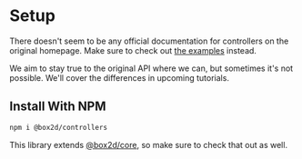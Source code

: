 # Setup

There doesn't seem to be any official documentation for controllers on the original homepage. Make sure to check out [the examples](https://github.com/Lusito/box2d.ts/tree/master/packages/testbed/src/tests/controllers) instead.

We aim to stay true to the original API where we can, but sometimes it's not possible. We'll cover the differences in upcoming tutorials.

## Install With NPM

```bash
npm i @box2d/controllers
```

This library extends [@box2d/core](../../core/README.md), so make sure to check that out as well.
